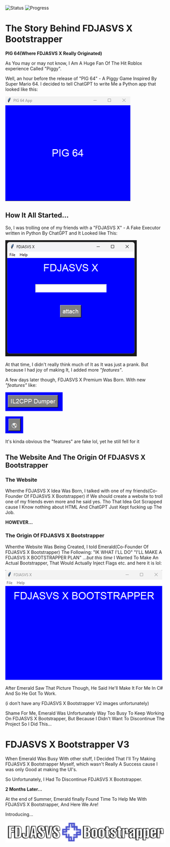 ![Status](https://img.shields.io/badge/Development%20Paused-FF0000?label=Status)
![Progress](https://img.shields.io/badge/75%25-blue?label=Progress)

# The Story Behind FDJASVS X Bootstrapper

**PIG 64(Where FDJASVS X Really Originated)**

As You may or may not know, I Am A Huge Fan Of The Hit Roblox experience Called "Piggy".

Well, an hour before the release of "PIG 64" - A Piggy Game Inspired By Super Mario 64. I decided to tell ChatGPT to write Me a Python app that looked like this:

![PIG64](Images/pog64app.png)

## How It All Started...
So, I was trolling one of my friends with a "FDJASVS X" - A Fake Executor written in Python By ChatGPT and It Looked like This: 

![FDJASVS X](Images/FDJASVSXImage.png)

At that time, I didn't really think much of It as It was just a prank. But because I had joy of making It, I added more _"features"_.

A few days later though, FDJASVS X Premium Was Born. With new _"features"_ like:

![il2cpp sucks](Images/i2dumimage.png)

![Uncopylocking](Images/b.png)

It's kinda obvious the "features" are fake lol, yet he still fell for it

## The Website And The Origin Of FDJASVS X Bootstrapper

### The Website

Whenthe FDJASVS X Idea Was Born, I talked with one of my friends(Co-Founder Of FDJASVS X Bootstrapper) if We should create a website to troll one of my friends even more and he said yes. Tho That Idea Got Scrapped cause I Know nothing about HTML And ChatGPT Just Kept fucking up The Job.

**HOWEVER...**

### The Origin Of FDJASVS X Bootstrapper

Whenthe Website Was Being Created, I told Emerald(Co-Founder Of FDJASVS X Bootstrapper) The Following:
"IK WHAT I'LL DO"
"I'LL MAKE A FDJASVS X BOOTSTRAPPER PLAN"
_...but this time_
I Wanted To Make An Actual Bootstrapper, That Would Actually Inject Flags etc.
and here it is lol:

![FDJASVS X Bootstrapper V1](Images/bootv1.png)

After Emerald Saw That Picture Though, He Said He'll Make It For Me In C# And So He Got To Work.

(i don't have any FDJASVS X Bootstrapper V2 images unfortunately)

Shame For Me, Emerald Was Unfortunately Way Too Busy To Keep Working On FDJASVS X Bootstrapper, But Because I Didn't Want To Discontinue The Project So I Did This...

# FDJASVS X Bootstrapper V3

When Emerald Was Busy With other stuff, I Decided That I'll Try Making FDJASVS X Bootstrapper Myself, which wasn't Really A Success cause I was only Good at making the UI's.

So Unfortunately, I Had To Discontinue FDJASVS X Bootstrapper.

**2 Months Later...**

At the end of Summer, Emerald finally Found Time To Help Me With FDJASVS X Bootstrapper, And Here We Are! 

Introducing...

![Logo](Images/FDXBLogo.png)
